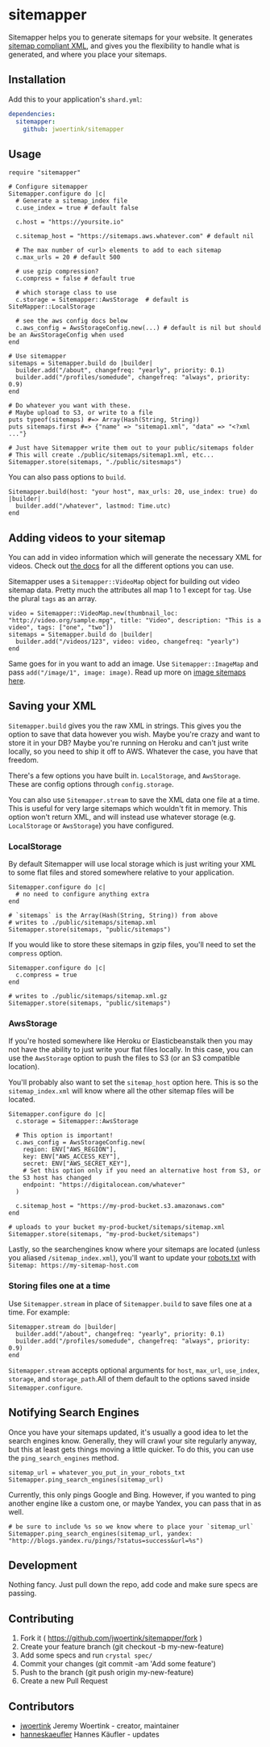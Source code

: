 # sitemapper

Sitemapper helps you to generate sitemaps for your website. It generates [sitemap compliant XML](https://www.sitemaps.org/protocol.html), and gives you the flexibility to handle what is generated, and where you place your sitemaps.

## Installation

Add this to your application's `shard.yml`:

```yaml
dependencies:
  sitemapper:
    github: jwoertink/sitemapper
```

## Usage

```crystal
require "sitemapper"

# Configure sitemapper
Sitemapper.configure do |c|
  # Generate a sitemap_index file
  c.use_index = true # default false

  c.host = "https://yoursite.io"

  c.sitemap_host = "https://sitemaps.aws.whatever.com" # default nil

  # The max number of <url> elements to add to each sitemap
  c.max_urls = 20 # default 500

  # use gzip compression?
  c.compress = false # default true

  # which storage class to use
  c.storage = Sitemapper::AwsStorage  # default is SiteMapper::LocalStorage

  # see the aws config docs below
  c.aws_config = AwsStorageConfig.new(...) # default is nil but should be an AwsStorageConfig when used
end

# Use sitemapper
sitemaps = Sitemapper.build do |builder|
  builder.add("/about", changefreq: "yearly", priority: 0.1)
  builder.add("/profiles/somedude", changefreq: "always", priority: 0.9)
end

# Do whatever you want with these.
# Maybe upload to S3, or write to a file
puts typeof(sitemaps) #=> Array(Hash(String, String))
puts sitemaps.first #=> {"name" => "sitemap1.xml", "data" => "<?xml ..."}

# Just have Sitemapper write them out to your public/sitemaps folder
# This will create ./public/sitemaps/sitemap1.xml, etc...
Sitemapper.store(sitemaps, "./public/sitesmaps")
```

You can also pass options to `build`.

```crystal
Sitemapper.build(host: "your host", max_urls: 20, use_index: true) do |builder|
  builder.add("/whatever", lastmod: Time.utc)
end
```

## Adding videos to your sitemap

You can add in video information which will generate the necessary XML for videos. Check out [the docs](https://developers.google.com/webmasters/videosearch/sitemaps) for all the different options you can use.

Sitemapper uses a `Sitemapper::VideoMap` object for building out video sitemap data. Pretty much the attributes all map 1 to 1 except for `tag`. Use the plural `tags` as an array.

```crystal
video = Sitemapper::VideoMap.new(thumbnail_loc: "http://video.org/sample.mpg", title: "Video", description: "This is a video", tags: ["one", "two"])
sitemaps = Sitemapper.build do |builder|
  builder.add("/videos/123", video: video, changefreq: "yearly")
end
```

Same goes for in you want to add an image. Use `Sitemapper::ImageMap` and pass `add("/image/1", image: image)`. Read up more on [image sitemaps here](https://support.google.com/webmasters/answer/178636?hl=en).

## Saving your XML

`Sitemapper.build` gives you the raw XML in strings. This gives you the option to save that data however you wish. Maybe you're crazy and want to store it in your DB? Maybe you're running on Heroku and can't just write locally, so you need to ship it off to AWS. Whatever the case, you have that freedom.

There's a few options you have built in. `LocalStorage`, and `AwsStorage`. These are config options through `config.storage`.

You can also use `Sitemapper.stream` to save the XML data one file at a time. This is useful for very large sitemaps which wouldn't fit in memory. This option won't return XML, and will instead use whatever storage (e.g. `LocalStorage` or `AwsStorage`) you have configured.

### LocalStorage

By default Sitemapper will use local storage which is just writing your XML to some flat files and stored somewhere relative to your application.

```crystal
Sitemapper.configure do |c|
  # no need to configure anything extra
end

# `sitemaps` is the Array(Hash(String, String)) from above
# writes to ./public/sitemaps/sitemap.xml
Sitemapper.store(sitemaps, "public/sitemaps")
```

If you would like to store these sitemaps in gzip files, you'll need to set the `compress` option.

```crystal
Sitemapper.configure do |c|
  c.compress = true
end

# writes to ./public/sitemaps/sitemap.xml.gz
Sitemapper.store(sitemaps, "public/sitemaps")
```

### AwsStorage

If you're hosted somewhere like Heroku or Elasticbeanstalk then you may not have the ability to just write your flat files locally. In this case, you can use the `AwsStorage` option to push the files to S3 (or an S3 compatible location).

You'll probably also want to set the `sitemap_host` option here. This is so the `sitemap_index.xml` will know where all the other sitemap files will be located.

```crystal
Sitemapper.configure do |c|
  c.storage = Sitemapper::AwsStorage

  # This option is important!
  c.aws_config = AwsStorageConfig.new(
    region: ENV["AWS_REGION"],
    key: ENV["AWS_ACCESS_KEY"],
    secret: ENV["AWS_SECRET_KEY"],
    # Set this option only if you need an alternative host from S3, or the S3 host has changed
    endpoint: "https://digitalocean.com/whatever"
  )

  c.sitemap_host = "https://my-prod-bucket.s3.amazonaws.com"
end

# uploads to your bucket my-prod-bucket/sitemaps/sitemap.xml
Sitemapper.store(sitemaps, "my-prod-bucket/sitemaps")
```

Lastly, so the searchengines know where your sitemaps are located (unless you aliased `/sitemap_index.xml`), you'll want to update your [robots.txt](http://www.robotstxt.org/) with `Sitemap: https://my-sitemap-host.com`

### Storing files one at a time

Use `Sitemapper.stream` in place of `Sitemapper.build` to save files one at a time. For example:

```crystal
Sitemapper.stream do |builder|
  builder.add("/about", changefreq: "yearly", priority: 0.1)
  builder.add("/profiles/somedude", changefreq: "always", priority: 0.9)
end
```

`Sitemapper.stream` accepts optional arguments for `host`, `max_url`, `use_index`, `storage`, and `storage_path`.All of them default to the options saved inside `Sitemapper.configure`.

## Notifying Search Engines

Once you have your sitemaps updated, it's usually a good idea to let the search engines know. Generally, they will crawl your site regularly anyway, but this at least gets things moving a little quicker. To do this, you can use the `ping_search_engines` method.

```crystal
sitemap_url = whatever_you_put_in_your_robots_txt
Sitemapper.ping_search_engines(sitemap_url)
```

Currently, this only pings Google and Bing. However, if you wanted to ping another engine like a custom one, or maybe Yandex, you can pass that in as well.

```crystal
# be sure to include %s so we know where to place your `sitemap_url`
Sitemapper.ping_search_engines(sitemap_url, yandex: "http://blogs.yandex.ru/pings/?status=success&url=%s")
```

## Development

Nothing fancy. Just pull down the repo, add code and make sure specs are passing.

## Contributing

1. Fork it ( https://github.com/jwoertink/sitemapper/fork )
2. Create your feature branch (git checkout -b my-new-feature)
3. Add some specs and run `crystal spec/`
4. Commit your changes (git commit -am 'Add some feature')
5. Push to the branch (git push origin my-new-feature)
6. Create a new Pull Request

## Contributors

- [jwoertink](https://github.com/jwoertink) Jeremy Woertink - creator, maintainer
- [hanneskaeufler](https://github.com/hanneskaeufler) Hannes Käufler - updates
